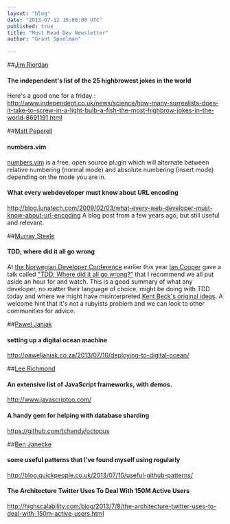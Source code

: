 ```yaml
---
layout: "blog"
date: "2013-07-12 15:00:00 UTC"
published: true
title: "Must Read Dev Newsletter"
author: "Grant Speelman"

---
```


##[Jim Riordan](/people/jim-riordan)   #### The independent's list of the 25 highbrowest jokes in the world  Here's a good one for a friday : http://www.independent.co.uk/news/science/how-many-surrealists-does-it-take-to-screw-in-a-light-bulb-a-fish-the-most-highbrow-jokes-in-the-world-8691191.html   ##[Matt Peperell](/people/matt-peperell)   #### numbers.vim [numbers.vim](http://myusuf3.github.io/numbers.vim/) is a free, open source plugin which will alternate between relative numbering (normal mode) and absolute numbering (insert mode) depending on the mode you are in.  #### What every webdeveloper must know about URL encoding http://blog.lunatech.com/2009/02/03/what-every-web-developer-must-know-about-url-encoding A blog post from a few years ago, but still useful and relevant.   ##[Murray Steele](/people/murray-steele)   #### TDD; where did it all go wrong At [the Norwegian Developer Conference](http://www.ndcoslo.com/) earlier this year [Ian Cooper](https://twitter.com/ICooper) gave a talk called ["TDD; Where did it all go wrong?"](https://vimeo.com/68375232) that I recommend we all put aside an hour for and watch. This is a good summary of what any developer, no matter their language of choice, might be doing with TDD today and where we might have misinterpreted [Kent Beck's original ideas](http://www.amazon.co.uk/Driven-Development-Addison-Wesley-Signature-Series/dp/0321146530/). A welcome hint that it's not a rubyists problem and we can look to other communities for advice.  ##[Pawel Janiak](/people/pawel-janiak)   #### setting up a digital ocean machine http://paweljaniak.co.za/2013/07/10/deploying-to-digital-ocean/  ##[Lee Richmond](/people/lee-richmond)   #### An extensive list of JavaScript frameworks, with demos. http://www.javascriptoo.com/   #### A handy gem for helping with database sharding https://github.com/tchandy/octopus   ##[Ben Janecke](/people/ben-janecke)   #### some useful patterns that I’ve found myself using regularly http://blog.quickpeople.co.uk/2013/07/10/useful-github-patterns/  #### The Architecture Twitter Uses To Deal With 150M Active Users http://highscalability.com/blog/2013/7/8/the-architecture-twitter-uses-to-deal-with-150m-active-users.html


